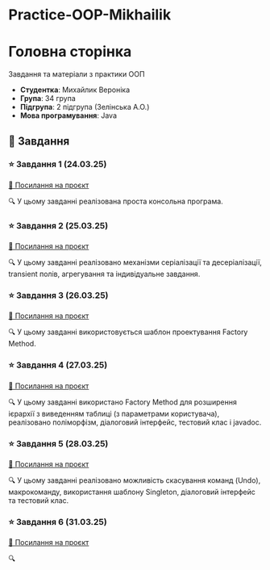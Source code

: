 # Practice-OOP-Mikhailik

# Головна сторінка

Завдання та матеріали з практики ООП

- **Студентка**: Михайлик Вероніка
- **Група**: 34 група
- **Підгрупа**: 2 підгрупа (Зелінська А.О.)
- **Мова програмування**: Java

## 📌 Завдання

### ⭐ Завдання 1 (24.03.25)
[🔗 Посилання на проєкт](Practice-OOP-Mikhailik/src/task1/Readme.md)

🔍 У цьому завданні реалізована проста консольна програма.

### ⭐ Завдання 2  (25.03.25)
[🔗 Посилання на проєкт](Practice-OOP-Mikhailik/src/task2/README.md)

🔍 У цьому завданні реалізовано механізми серіалізації та десеріалізації, transient полів, агрегування та індивідуальне завдання.

### ⭐ Завдання 3 (26.03.25)
[🔗 Посилання на проєкт](Practice-OOP-Mikhailik/src/task3/README.md)

🔍 У цьому завданні використовується шаблон проектування Factory Method.

### ⭐ Завдання 4 (27.03.25)
[🔗 Посилання на проєкт](Practice-OOP-Mikhailik/src/task4/README.md)

🔍 У цьому завданні використано Factory Method для розширення ієрархії з виведенням таблиці (з параметрами користувача), реалізовано поліморфізм, діалоговий інтерфейс, тестовий клас і javadoc.

### ⭐ Завдання 5 (28.03.25)
[🔗 Посилання на проєкт](Practice-OOP-Mikhailik/src/task5/README.md)

🔍 У цьому завданні реалізовано можливість скасування команд (Undo), макрокоманду, використання шаблону Singleton, діалоговий інтерфейс та тестовий клас.

### ⭐ Завдання 6 (31.03.25)
[🔗 Посилання на проєкт](#)

🔍

